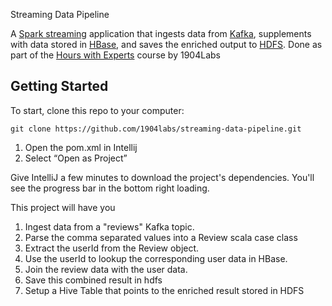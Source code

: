 Streaming Data Pipeline

A [Spark streaming](https://spark.apache.org/docs/latest/) application that ingests data
from [Kafka](https://kafka.apache.org/), supplements with data stored in [HBase](https://hbase.apache.org/book.html),
and saves the enriched output to [HDFS](https://hadoop.apache.org/docs/r1.2.1/hdfs_design.html). Done as part of
the [Hours with Experts](https://1904labs.com/our-culture/community/hours-with-experts/) course by 1904Labs

## Getting Started

To start, clone this repo to your computer:

```
git clone https://github.com/1904labs/streaming-data-pipeline.git
```

1. Open the pom.xml in Intellij
2. Select “Open as Project”

Give IntelliJ a few minutes to download the project's dependencies. You'll see the progress bar in the bottom right
loading.

This project will have you

1. Ingest data from a "reviews" Kafka topic.
2. Parse the comma separated values into a Review scala case class
3. Extract the userId from the Review object.
4. Use the userId to lookup the corresponding user data in HBase.
5. Join the review data with the user data.
6. Save this combined result in hdfs
7. Setup a Hive Table that points to the enriched result stored in HDFS


  
